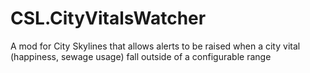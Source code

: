 # CSL.CityVitalsWatcher
A mod for City Skylines that allows alerts to be raised when a city vital (happiness, sewage usage) fall outside of a configurable range
